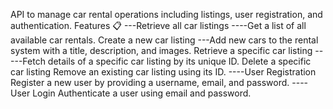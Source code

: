 API to manage car rental operations including listings, user registration, and authentication.
Features 📋
---Retrieve all car listings
----Get a list of all available car rentals.
Create a new car listing
---Add new cars to the rental system with a title, description, and images.
Retrieve a specific car listing
-----Fetch details of a specific car listing by its unique ID.
Delete a specific car listing
Remove an existing car listing using its ID.
----User Registration
Register a new user by providing a username, email, and password.
----User Login
Authenticate a user using email and password.
